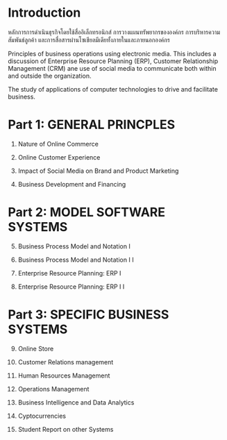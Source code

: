 # Introduction
หลักการการดำเนินธุรกิจโดยใช้สื่ออิเล็กทรอนิกส์ การวางแผนทรัพยากรขององค์กร การบริหารความสัมพันธ์ลูกค้า และการสื่อสารผ่านโซเชียลมีเดียทั้งภายในและภายนอกองค์กร

Principles of business operations using electronic media. This includes a discussion of Enterprise Resource Planning (ERP), Customer Relationship Management (CRM) ane use of social media to communicate both within and outside the organization.

The study of applications of computer technologies to drive and facilitate business.



Part 1: GENERAL PRINCPLES
======================
1. Nature of Online Commerce

2. Online Customer Experience

3. Impact of Social Media on Brand and Product Marketing

4. Business Development and Financing

Part 2: MODEL SOFTWARE SYSTEMS
=========================
5. Business Process Model and Notation I
6. Business Process Model and Notation I I

7. Enterprise Resource Planning: ERP I
8. Enterprise Resource Planning: ERP I I 

Part 3: SPECIFIC BUSINESS SYSTEMS
================
9. Online Store 

10. Customer Relations management

11. Human Resources Management

12. Operations Management

13. Business Intelligence and Data Analytics
 
14. Cyptocurrencies

15. Student Report on other Systems






 